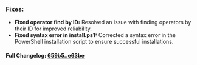 ### **Fixes:**
- **Fixed operator find by ID:** Resolved an issue with finding operators by their ID for improved reliability.
- **Fixed syntax error in install.ps1:** Corrected a syntax error in the PowerShell installation script to ensure successful installations.

#### **Full Changelog:** [659b5..e63be](https://github.com/mediar-ai/screenpipe/compare/659b5..e63be)

